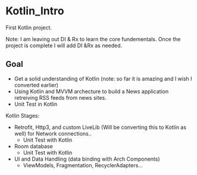 # Kotlin_Intro
First Kotlin project.

Note: I am leaving out DI & Rx to learn the core fundementals. Once the project is complete I will add DI &Rx as needed. 

## Goal 
- Get a solid understanding of Kotlin (note: so far it is amazing and I wish I converted earlier)
- Using Kotlin and MVVM archecture to build a News application retreiving RSS feeds from news sites.  
- Unit Test in Kotlin

Kotlin Stages:
- Retrofit, Http3, and custom LiveLib (Will be converting this to Kotlin as well) for Network connections..
  - Unit Test with Kotlin
- Room database 
  - Unit Test with Kotlin
- UI and Data Handling (data binding with Arch Components)
  - ViewModels, Fragmentation, RecyclerAdapters...
